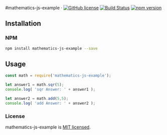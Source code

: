 #mathematics-js-example &middot; [![GitHub license](https://img.shields.io/badge/license-MIT-blue.svg)](https://github.com/akashishu777/debounce-input-react/blob/master/LICENSE) [![Build Status](https://travis-ci.com/akashishu777/mathematics-js-example.svg?branch=master)](https://travis-ci.com/akashishu777/mathematics-js-example) [![npm version](https://img.shields.io/badge/npm-v1.1.0-blue.svg)](https://www.npmjs.com/package/mathematics-js-example)



## Installation

### NPM

```sh
npm install mathematics-js-example --save
```


## Usage
```js
const math = require('mathematics-js-example');

let answer1 = math.sqr(5);
console.log( 'sqr Answer: ' + answer1 );

let answer2 = math.add(5,5);
console.log( 'add Answer: ' + answer2 );
```








### License

mathematics-js-example is [MIT licensed](./LICENSE).